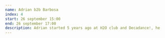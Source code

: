 ```yaml
---
name: Adrian b2b Barbosa
index: 4
start: 26 september 15:00
end: 26 september 17:00
description: Adrian started 5 years ago at H2O club and Decadance!, he rapidly was booked by Cirque Magique and became a Sondag resident for quite a time. His sound can be described as a twist between minimal and house. Loving the drum elements of music you can expect a rythmic workout while listening to his sets. He also found home at MUZI cartel 1 year ago and carefully curates together with Lebawski & Barbosa the newly born label. <br/><br/>"Deep with a funky touch"<br/>Laurent Joël alias Barbosa is a Ghent-based DJ. Laurent always had a passion for disco, funky house and 80s music. During his exchange project in Barcelona, where he played in several local clubs, he discovered the world of minimal, deep and micro house. As a part of MUZI cartel and with his own concept INFERNO he brings best of both worlds together.
---
```

